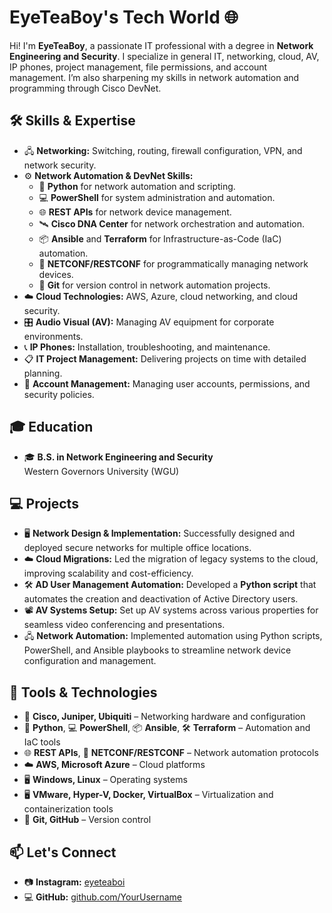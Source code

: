 # EyeTeaBoy's Tech World 🌐

Hi! I'm **EyeTeaBoy**, a passionate IT professional with a degree in **Network Engineering and Security**. I specialize in general IT, networking, cloud, AV, IP phones, project management, file permissions, and account management. I’m also sharpening my skills in network automation and programming through Cisco DevNet.

## 🛠 Skills & Expertise

- 🖧 **Networking:** Switching, routing, firewall configuration, VPN, and network security.
- ⚙️ **Network Automation & DevNet Skills:**
  - 🐍 **Python** for network automation and scripting.
  - 💻 **PowerShell** for system administration and automation.
  - 🌐 **REST APIs** for network device management.
  - 🛰️ **Cisco DNA Center** for network orchestration and automation.
  - 📦 **Ansible** and **Terraform** for Infrastructure-as-Code (IaC) automation.
  - 📡 **NETCONF/RESTCONF** for programmatically managing network devices.
  - 📁 **Git** for version control in network automation projects.
- ☁️ **Cloud Technologies:** AWS, Azure, cloud networking, and cloud security.
- 🎛️ **Audio Visual (AV):** Managing AV equipment for corporate environments.
- 📞 **IP Phones:** Installation, troubleshooting, and maintenance.
- 📋 **IT Project Management:** Delivering projects on time with detailed planning.
- 👥 **Account Management:** Managing user accounts, permissions, and security policies.

## 🎓 Education

- 🎓 **B.S. in Network Engineering and Security**  
  Western Governors University (WGU)

## 💻 Projects

- 🖥️ **Network Design & Implementation:** Successfully designed and deployed secure networks for multiple office locations.
- ☁️ **Cloud Migrations:** Led the migration of legacy systems to the cloud, improving scalability and cost-efficiency.
- 🛠️ **AD User Management Automation:** Developed a **Python script** that automates the creation and deactivation of Active Directory users.
- 📽️ **AV Systems Setup:** Set up AV systems across various properties for seamless video conferencing and presentations.
- 🖧 **Network Automation:** Implemented automation using Python scripts, PowerShell, and Ansible playbooks to streamline network device configuration and management.

## 🔧 Tools & Technologies

- 📡 **Cisco, Juniper, Ubiquiti** – Networking hardware and configuration
- 🐍 **Python**, 💻 **PowerShell**, 📦 **Ansible**, 🛠️ **Terraform** – Automation and IaC tools
- 🌐 **REST APIs**, 📡 **NETCONF/RESTCONF** – Network automation protocols
- ☁️ **AWS, Microsoft Azure** – Cloud platforms
- 🖥️ **Windows, Linux** – Operating systems
- 🖥️ **VMware, Hyper-V, Docker, VirtualBox** – Virtualization and containerization tools
- 📁 **Git, GitHub** – Version control

## 📫 Let's Connect

- 📷 **Instagram:** [eyeteaboi](https://www.instagram.com/eyeteaboi)  
- 💻 **GitHub:** [github.com/YourUsername](https://github.com/EyeTeaBoy)


